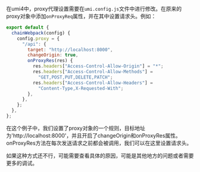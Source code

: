 在umi4中，proxy代理设置需要在`umi.config.js`文件中进行修改。在原来的proxy对象中添加`onProxyReq`属性，并在其中设置请求头。例如：

```javascript
export default {
  chainWebpack(config) {
    config.proxy = {
      "/api": {
        target: "http://localhost:8000",
        changeOrigin: true,
        onProxyRes(res) {
          res.headers["Access-Control-Allow-Origin"] = "*";
          res.headers["Access-Control-Allow-Methods"] =
            "GET,POST,PUT,DELETE,PATCH";
          res.headers["Access-Control-Allow-Headers"] =
            "Content-Type,X-Requested-With";
        },
      },
    };
  },
};
```

在这个例子中，我们设置了proxy对象的一个规则，目标地址为'http://localhost:8000'，并且开启了changeOrigin和onProxyRes属性。onProxyRes方法在每次发送请求之前都会被调用，我们可以在这里设置请求头。

如果这种方式还不行，可能需要查看具体的原因，可能是其他地方的问题或者需要更多的调试。
